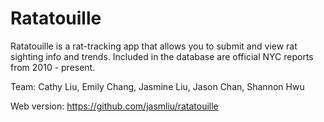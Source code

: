 # Ratatouille

Ratatouille is a rat-tracking app that allows you to submit and view rat sighting info and trends.
Included in the database are official NYC reports from 2010 - present.

Team: Cathy Liu, Emily Chang, Jasmine Liu, Jason Chan, Shannon Hwu

Web version: https://github.com/jasmliu/ratatouille

